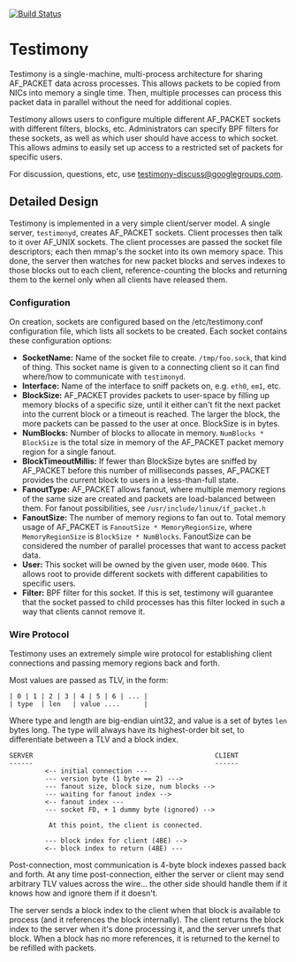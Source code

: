[![Build Status](https://travis-ci.org/google/testimony.svg?branch=master)](https://travis-ci.org/google/testimony)

Testimony
=========

Testimony is a single-machine, multi-process architecture for sharing AF_PACKET
data across processes.  This allows packets to be copied from NICs into memory
a single time.  Then, multiple processes can process this packet data in
parallel without the need for additional copies.

Testimony allows users to configure multiple different AF_PACKET sockets with
different filters, blocks, etc.  Administrators can specify BPF filters for
these sockets, as well as which user should have access to which socket.  This
allows admins to easily set up access to a restricted set of packets for
specific users.

For discussion, questions, etc, use testimony-discuss@googlegroups.com.

Detailed Design
---------------

Testimony is implemented in a very simple client/server model.  A single server,
`testimonyd`, creates AF_PACKET sockets.  Client processes then talk to it over
AF_UNIX sockets.  The client processes are passed the socket file descriptors;
each then mmap's the socket into its own memory space.  This done, the server
then watches for new packet blocks and serves indexes to those blocks out to
each client, reference-counting the blocks and returning them to the kernel only
when all clients have released them.

### Configuration ###

On creation, sockets are configured based on the /etc/testimony.conf
configuration file, which lists all sockets to be created.  Each socket contains
these configuration options:

*   **SocketName:**  Name of the socket file to create.  `/tmp/foo.sock`, that kind
     of thing.  This socket name is given to a connecting client so it can find
     where/how to communicate with `testimonyd`.
*   **Interface:**  Name of the interface to sniff packets on, e.g. `eth0`, `em1`,
     etc.
*   **BlockSize:**  AF_PACKET provides packets to user-space by filling up
     memory blocks of a specific size, until it either can't fit the next packet
     into the current block or a timeout is reached.  The larger the block, the
     more packets can be passed to the user at once.  BlockSize is in bytes.
*   **NumBlocks:**  Number of blocks to allocate in memory.  `NumBlocks *
     BlockSize` is the total size in memory of the AF_PACKET packet memory
     region for a single fanout.
*   **BlockTimeoutMillis:**  If fewer than BlockSize bytes are sniffed by AF_PACKET
     before this number of milliseconds passes, AF_PACKET provides the current
     block to users in a less-than-full state.
*   **FanoutType:**  AF_PACKET allows fanout, where multiple memory regions of the
     same size are created and packets are load-balanced between them.  For
     fanout possibilities, see `/usr/include/linux/if_packet.h`
*   **FanoutSize:**  The number of memory regions to fan out to.  Total memory
     usage of AF_PACKET is `FanoutSize * MemoryRegionSize`, where
     `MemoryRegionSize` is `BlockSize * NumBlocks`.  FanoutSize can be
     considered the number of parallel processes that want to access packet
     data.
*   **User:** This socket will be owned by the given user, mode `0600`.  This
     allows root to provide different sockets with different capabilities to
     specific users.
*   **Filter:** BPF filter for this socket.  If this is set, testimony will
     guarantee that the socket passed to child processes has this filter locked
     in such a way that clients cannot remove it.

### Wire Protocol ###

Testimony uses an extremely simple wire protocol for establishing client
connections and passing memory regions back and forth.

Most values are passed as TLV, in the form:

```
| 0 | 1 | 2 | 3 | 4 | 5 | 6 | ... |
| type  | len   | value ....      |
```

Where type and length are big-endian uint32, and value is a set of bytes `len`
bytes long.  The type will always have its highest-order bit set, to
differentiate between a TLV and a block index.

    SERVER                                              CLIENT
    ------                                              ------
             <-- initial connection ---
             --- version byte (1 byte == 2) --->
             --- fanout size, block size, num blocks -->
             --- waiting for fanout index -->
             <-- fanout index ---
             --- socket FD, + 1 dummy byte (ignored) -->

              At this point, the client is connected.

             --- block index for client (4BE) -->
             <-- block index to return (4BE) ---

Post-connection, most communication is 4-byte block indexes passed back
and forth.  At any time post-connection, either the server or client may
send arbitrary TLV values across the wire... the other side should handle
them if it knows how and ignore them if it doesn't.

The server sends a block index to the client when that block is
available to process (and it references the block internally).  The client
returns the block index to the server when it's done processing it, and the
server unrefs that block.  When a block has no more references, it is returned
to the kernel to be refilled with packets.
